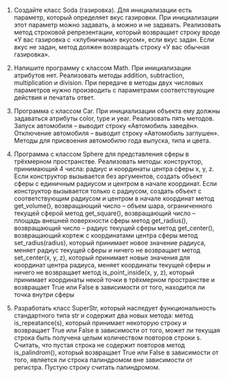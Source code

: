 1. Создайте класс Soda (газировка). Для инициализации есть параметр, который определяет вкус газировки. При инициализации этот параметр можно задавать, а можно и не задавать. Реализовать метод строковой репрезентации, который возвращает строку вроде «У вас газировка с <клубничным> вкусом», если вкус задан. Если вкус не задан, метод должен возвращать строку «У вас обычная газировка». 
2. Напишите программу с классом Math. При инициализации атрибутов нет. Реализовать методы addition, subtraction, multiplication и division. При передаче в методы двух числовых параметров нужно производить с параметрами соответствующие действия и печатать ответ. 
3. Программа с классом Car. При инициализации объекта ему должны задаваться атрибуты color, type и year. Реализовать пять методов. Запуск автомобиля – выводит строку «Автомобиль заведён». Отключение автомобиля – выводит строку «Автомобиль заглушен». Методы для присвоения автомобилю года выпуска, типа и цвета. 
4. Программа с классом Sphere для представления сферы в трёхмерном пространстве. Реализовать методы:
конструктор, принимающий 4 числа: радиус и координаты центра сферы x, y, z. Если конструктор вызывается без аргументов, создать объект сферы с единичным радиусом и центром в начале координат. Если конструктор вызывается только с радиусом, создать объект с соответствующим радиусом и центром в начале координат
метод get_volume(), возвращающий число – объем шара, ограниченного текущей сферой
метод get_square(), возвращающий число – площадь внешней поверхности сферы
метод get_radius(), возвращающий число – радиус текущей сферы
метод get_center(), возвращающий кортеж с координатами центра сферы
метод set_radius(radius), который принимает новое значение радиуса, меняет радиус текущей сферы и ничего не возвращает
метод set_center(x, y, z), который принимает новые значения для координат центра радиуса, меняет координаты текущей сферы и ничего не возвращает
метод is_point_inside(x, y, z), который принимает координаты некой точки в трёхмерном пространстве и возвращает True или False в зависимости от того, находится ли точка внутри сферы
	
5. Разработать класс SuperStr, который наследует функциональность стандартного типа str и содержит два новых метода: 
метод is_repeatance(s), который принимает некоторую строку и возвращает True или False в зависимости от того, может ли текущая строка быть получена целым количеством повторов строки s. Считать, что пустая строка не содержит повторов
метод is_palindrom(), который возвращает True или False в зависимости от того, является ли строка палиндромом вне зависимости от регистра. Пустую строку считать палиндромом. 
